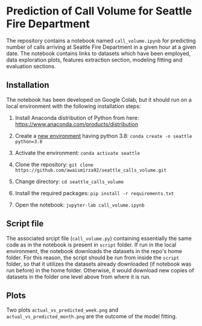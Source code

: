 # Prediction of Call Volume for Seattle Fire Department

The repository contains a notebook named `call_volume.ipynb` for predicting number of calls arriving at Seattle Fire Department in a given hour at a given date. The notebook contains links to datasets which have been employed, data exploration plots, features extraction section, modeling fitting and evaluation sections.


## Installation

The notebook has been developed on Google Colab, but it should run on a local environment with the following installation steps:

1. Install Anaconda distribution of Python from here: https://www.anaconda.com/products/distribution

2. Create a [new environment](https://conda.io/projects/conda/en/latest/user-guide/tasks/manage-environments.html#creating-an-environment-with-commands) having python 3.8:
`conda create -n seattle python=3.8`

3. Activate the environment:
`conda activate seattle`

4. Clone the repository:
`git clone https://github.com/awaismirza92/seattle_calls_volume.git`

5. Change directory: `cd seattle_calls_volume`

6. Install the required packages:
`pip install -r requirements.txt`

7. Open the notebook: `jupyter-lab call_volume.ipynb`

## Script file
The associated srcipt file (`call_volume.py`) containing essentially the same code as in the notebook is present in `script` folder. If run in the local environment, the notebook downloads the datasets in the repo's home folder. For this reason, the script should be run from inside the `script` folder, so that it utilizes the datasets already downloaded (if notebook was run before) in the home folder. Otherwise, it would download new copies of datasets in the folder one level above from where it is run.

## Plots
Two plots `actual_vs_predicted_week.png` and `actual_vs_predicted_month.png` are the outcome of the model fitting.
